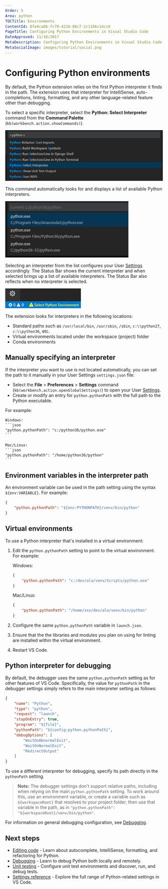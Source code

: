 ```yaml
---
Order: 5
Area: python
TOCTitle: Environments
ContentId: 8fe4ca8b-fc70-4216-86c7-2c11b6c14cc6
PageTitle: Configuring Python Environments in Visual Studio Code
DateApproved: 11/10/2017
MetaDescription: Configuring Python Environments in Visual Studio Code
MetaSocialImage: images/tutorial/social.png
---
```

# Configuring Python environments

By default, the Python extension relies on the first Python interpreter it finds in the path. The extension uses that interpreter for IntelliSense, auto-completions, linting, formatting, and any other language-related feature other than debugging.

To select a specific interpreter, select the **Python: Select Interpreter** command from the **Command Palette** (`kb(workbench.action.showCommands)`).

![Python: Select Interpreter command](images/environments/select-interpreters-command.png)

This command automatically looks for and displays a list of available Python interpreters.

![List of interpreters](images/environments/interpreters-list.png)

Selecting an interpreter from the list configures your User [Settings](/docs/getstarted/settings.md) accordingly. The Status Bar shows the current interpreter and when selected brings up a list of available interpreters. The Status Bar also reflects when no interpreter is selected.

![No interpreter selected](images/environments/no-interpreter-selected-statusbar.png)

The extension looks for interpreters in the following locations:

- Standard paths such as `/usr/local/bin`, `/usr/sbin`, `/sbin`, `c:\\python27`, `c:\\python36`, etc.
- Virtual environments located under the workspace (project) folder
- Conda environments

## Manually specifying an interpreter

If the interpreter you want to use is not located automatically, you can set the path to it manually in your User Settings `settings.json` file:

- Select the **File** > **Preferences** > **Settings** command (`kb(workbench.action.openGlobalSettings)`) to open your User [Settings](/docs/getstarted/settings.md).
- Create or modify an entry for `python.pythonPath` with the full path to the Python executable.

For example:

    Windows:
    ```json
    "python.pythonPath": "c:/python36/python.exe"
    ```

    Mac/Linux:
    ```json
    "python.pythonPath": "/home/python36/python"
    ```

## Environment variables in the interpreter path

An environment variable can be used in the path setting using the syntax `${env:VARIABLE}`. For example:

```json
{
    "python.pythonPath": "${env:PYTHONPATH}/venv/bin/python"
}
```

## Virtual environments

To use a Python interpreter that's installed in a virtual environment:

1. Edit the `python.pythonPath` setting to point to the virtual environment. For example:

    Windows:
    ```json
    {
        "python.pythonPath": "c:/dev/ala/venv/Scripts/python.exe"
    }
    ```

    Mac/Linux:
    ```json
    {
        "python.pythonPath": "/home/xxx/dev/ala/venv/bin/python"
    }
    ```

2. Configure the same `python.pythonPath` variable in `launch.json`.
3. Ensure that the the libraries and modules you plan on using for linting are installed within the virtual environment.
4. Restart VS Code.

## Python interpreter for debugging

By default, the debugger uses the same `python.pythonPath` setting as for other features of VS Code. Specifically, the value for `pythonPath` in the debugger settings simply refers to the main interpreter setting as follows:

```json
{
    "name": "Python",
    "type": "python",
    "request": "launch",
    "stopOnEntry": true,
    "program": "${file}",
    "pythonPath": "${config:python.pythonPath}",
    "debugOptions": [
        "WaitOnAbnormalExit",
        "WaitOnNormalExit",
        "RedirectOutput"
    ]
}
```

To use a different interpreter for debugging, specify its path directly in the `pythonPath` setting.

> **Note:** The debugger settings don't support relative paths, including when relying on the main `python.pythonPath` setting. To work around this, use an environment variable, or create a variable such as `${workspaceRoot}` that resolves to your project folder, then use that variable in the path, as in `"python.pythonPath": "${workspaceRoot}/venv/bin/python"`.

For information on general debugging configuration, see [Debugging](/docs/python/debugging.md).

## Next steps

- [Editing code](/docs/python/editing.md) - Learn about autocomplete, IntelliSense, formatting, and refactoring for Python.
- [Debugging](/docs/python/debugging.md) - Learn to debug Python both locally and remotely.
- [Unit testing](/docs/python/unit-testing.md) - Configure unit test environments and discover, run, and debug tests.
- [Settings reference](/docs/python/settings-reference.md) - Explore the full range of Python-related settings in VS Code.
